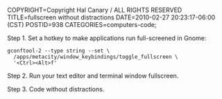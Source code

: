 COPYRIGHT=Copyright Hal Canary / ALL RIGHTS RESERVED
TITLE=fullscreen without distractions
DATE=2010-02-27 20:23:17-06:00 (CST)
POSTID=938
CATEGORIES=computers-code;

Step 1. Set a hotkey to make applications run full-screened in Gnome:

    gconftool-2 --type string --set \
      /apps/metacity/window_keybindings/toggle_fullscreen \
      '<Ctrl><Alt>f'

Step 2. Run your text editor and terminal window fullscreen.

Step 3. Code without distractions.
